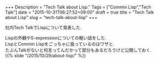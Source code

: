 +++
Description = "Tech Talk about Lisp."
Tags = ["Commin Lisp","Tech Talk"]
date = "2015-10-31T06:27:52+09:00"
draft = true
title = "Tech Talk about Lisp"
slug = "tech-talk-about-lisp"
+++

社内Tech TalkでLispについて発表した.

<!--more-->

Lispの外観やS-expressionについての軽い話をした.  
LispとCommin Lispをごっちゃに扱っているのはワザと.  
たぶんTalkがないと何言ってんだかって部分もあるだろうけど公開しておく.
{{% slide "/2015/10/29/about-lisp/" %}}
